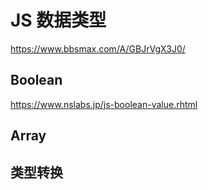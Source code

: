 # JS 数据类型

https://www.bbsmax.com/A/GBJrVgX3J0/

## Boolean

https://www.nslabs.jp/js-boolean-value.rhtml

## Array

## 类型转换
